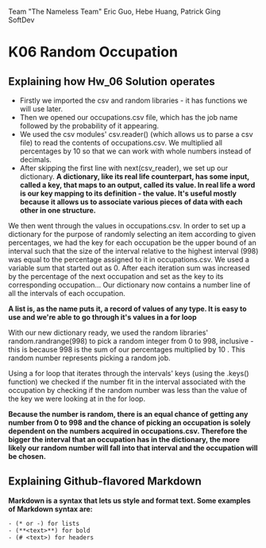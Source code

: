 Team "The Nameless Team" Eric Guo, Hebe Huang, Patrick Ging  
SoftDev
# K06 Random Occupation
## Explaining how Hw_06 Solution operates 
* Firstly we imported the csv and random libraries - it has functions we will use later. 
* Then we opened our occupations.csv file, which has the job name followed by the probability of it appearing.
* We used the csv modules' csv.reader() (which allows us to parse a csv file) to read the contents of occupations.csv. We multiplied all percentages by 10 so that we can work with whole numbers instead of decimals.
* After skipping the first line with next(csv_reader), we set up our dictionary.
**A dictionary, like its real life counterpart, has some input, called a key, that maps to an output, called its value. In real life a word is our key mapping to its definition - the value. It's useful mostly because it allows us to associate various pieces of data with each other in one structure.**

We then went through the values in occupations.csv. In order to set up a dictionary for the purpose of randomly selecting an item according to given percentages, we had the key for each occupation be the upper bound of an interval such that the size of the interval relative to the highest interval (998) was equal to the percentage assigned to it in occupations.csv. We used a variable sum that started out as 0. After each iteration sum was increased by the percentage of the next occupation and set as the key to its corresponding occupation... Our dictionary now contains a number line of all the intervals of each occupation.

**A list is, as the name puts it, a record of values of any type. It is easy to use and we're able to go through it's values in a for loop**

With our new dictionary ready, we used the random libraries' random.randrange(998) to pick a random integer from 0 to 998, inclusive - this is because 998 is the sum of our percentages multiplied by 10 . This random number represents picking a random job.

Using a for loop that iterates through the intervals' keys (using the .keys() function) we checked if the number fit in the interval associated with the occupation by checking if the random number was less than the value of the key we were looking at in the for loop. 

**Because the number is random, there is an equal chance of getting any number from 0 to 998 and the chance of picking an occupation is solely dependent on the numbers acquired in occupations.csv. Therefore the bigger the interval that an occupation has in the dictionary, the more likely our random number will fall into that interval and the occupation will be chosen.**

## Explaining Github-flavored Markdown
**Markdown is a syntax that lets us style and format text. Some examples of Markdown syntax are:**
```
- (* or -) for lists
- (**<text>**) for bold
- (# <text>) for headers 
```

